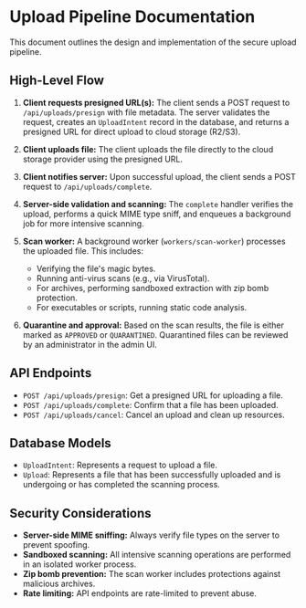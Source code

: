 # Upload Pipeline Documentation

This document outlines the design and implementation of the secure upload pipeline.

## High-Level Flow

1.  **Client requests presigned URL(s):** The client sends a POST request to `/api/uploads/presign` with file metadata. The server validates the request, creates an `UploadIntent` record in the database, and returns a presigned URL for direct upload to cloud storage (R2/S3).

2.  **Client uploads file:** The client uploads the file directly to the cloud storage provider using the presigned URL.

3.  **Client notifies server:** Upon successful upload, the client sends a POST request to `/api/uploads/complete`.

4.  **Server-side validation and scanning:** The `complete` handler verifies the upload, performs a quick MIME type sniff, and enqueues a background job for more intensive scanning.

5.  **Scan worker:** A background worker (`workers/scan-worker`) processes the uploaded file. This includes:
    *   Verifying the file's magic bytes.
    *   Running anti-virus scans (e.g., via VirusTotal).
    *   For archives, performing sandboxed extraction with zip bomb protection.
    *   For executables or scripts, running static code analysis.

6.  **Quarantine and approval:** Based on the scan results, the file is either marked as `APPROVED` or `QUARANTINED`. Quarantined files can be reviewed by an administrator in the admin UI.

## API Endpoints

*   `POST /api/uploads/presign`: Get a presigned URL for uploading a file.
*   `POST /api/uploads/complete`: Confirm that a file has been uploaded.
*   `POST /api/uploads/cancel`: Cancel an upload and clean up resources.

## Database Models

*   `UploadIntent`: Represents a request to upload a file.
*   `Upload`: Represents a file that has been successfully uploaded and is undergoing or has completed the scanning process.

## Security Considerations

*   **Server-side MIME sniffing:** Always verify file types on the server to prevent spoofing.
*   **Sandboxed scanning:** All intensive scanning operations are performed in an isolated worker process.
*   **Zip bomb prevention:** The scan worker includes protections against malicious archives.
*   **Rate limiting:** API endpoints are rate-limited to prevent abuse.
